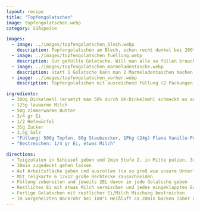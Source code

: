 ```yaml
---
layout: recipe
title: "Topfengolatschen"
image: topfengolatschen.webp
category: Süßspeise

images:
  - image: ../images/topfengolatschen_blech.webp
    description: Topfengolatschen am Blech, schon recht dunkel bei 200°C Ober/Unter 15min
  - image: ../images/topfengolatschen_fuellung.webp
    description: Gut gefüllte Golatsche. Will man alle so füllen braucht man 2 Topfenpackungen
  - image: ../images/topfengolatschen_marmeladentasche.webp
    description: statt 1 Golatsche kann man 2 Marmeladentaschen machen
  - image: ../images/topfengolatschen_vorher.webp
    description: Topfengolatschen mit ausreichend Füllung (2 Packungen Topfen) bevor sie ins Rohr kommen

ingredients:
  - 300g Dinkelmehl (ersetzt man 50% durch VK-Dinkelmehl schmeckt es auch sehr gut)
  - 125g lauwarme Milch
  - 50g zimmerwarme Butter
  - 3/4 gr Ei
  - 1/2 Hefewürfel
  - 35g Zucker
  - 3,5g Salz
  - "Füllung: 500g Topfen, 80g Staubzucker, 1Pkg (24g) Flana Vanille-Puddingpulver, 1 Zitrone, 1 gr Ei"
  - "Bestreichen: 1/4 gr Ei, etwas Milch"

directions:
  - Teigzutaten in Schüssel geben und 2min Stufe 2, in Mitte putzen, 3min Stufe 3 kneten
  - 30min zugedeckt gehen lassen
  - Auf Arbeitsfläche geben und ausrollen (ca so groß wie unsere Unterlage)
  - Mit Teigkarte 6 12x12 große Rechtecke rausschneiden
  - Füllung zubereiten und jeweils 2EL davon in jede Golatsche geben
  - Restliches Ei mit etwas Milch vermischen und jedes eingeklapptes Eck mit etwas Mischung bestreichen (zuerst ein Eck in Mitte falten, bestreichen, andere Seite falten, bestreichen, 3. Eck falten und bestreichen, 4. Eck falten und bestreichen), danach mit Teigkarte auf Backpapier legen
  - Fertige Golatschen mit restlicher Ei/Milch Mischung bestreichen
  - Im vorgeheizten Backrohr bei 180°C Heißluft ca 20min backen (aber nach 15min schauen wie dunkel sie sind)
---
```

